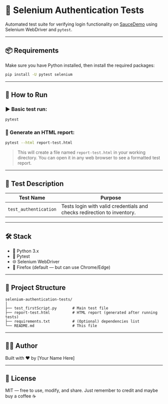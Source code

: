 # 🔐 Selenium Authentication Tests

Automated test suite for verifying login functionality on [SauceDemo](https://www.saucedemo.com) using Selenium WebDriver and `pytest`.

---

## 📦 Requirements

Make sure you have Python installed, then install the required packages:

```bash
pip install -U pytest selenium
```

---

## 🚀 How to Run

### ▶️ Basic test run:

```bash
pytest
```

### 📝 Generate an HTML report:

```bash
pytest --html report-test.html
```

> This will create a file named `report-test.html` in your working directory. You can open it in any web browser to see a formatted test report.

---

## 🧪 Test Description

| Test Name             | Purpose                                                                 |
|-----------------------|-------------------------------------------------------------------------|
| `test_authentication` | Tests login with valid credentials and checks redirection to inventory. |

---

## 🛠️ Stack

- 🐍 Python 3.x  
- 🧪 Pytest  
- 🌐 Selenium WebDriver  
- 🦊 Firefox (default — but can use Chrome/Edge)

---

## 📁 Project Structure

```
selenium-authentication-tests/
│
├── test_firstScript.py       # Main test file
├── report-test.html          # HTML report (generated after running tests)
├── requirements.txt          # (Optional) dependencies list
└── README.md                 # This file
```

---

## 👩‍💻 Author

Built with ❤️ by [Your Name Here]

---

## 📜 License

MIT — free to use, modify, and share. Just remember to credit and maybe buy a coffee ☕
